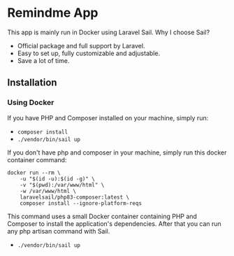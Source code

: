 # Remindme App

This app is mainly run in Docker using Laravel Sail.
Why I choose Sail?
- Official package and full support by Laravel.
- Easy to set up, fully customizable and adjustable.
- Save a lot of time.

## Installation
### Using Docker

If you have PHP and Composer installed on your machine, simply run:
- `composer install`
- `./vendor/bin/sail up`

If you don't have php and composer in your machine, simply run this docker container command:
```
docker run --rm \
    -u "$(id -u):$(id -g)" \
    -v "$(pwd):/var/www/html" \
    -w /var/www/html \
    laravelsail/php83-composer:latest \
    composer install --ignore-platform-reqs
```
This command uses a small Docker container containing PHP and Composer to install the application's dependencies.
After that you can run any php artisan command with Sail.
- `./vendor/bin/sail up`
